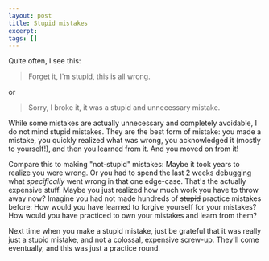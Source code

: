 ```yaml
---
layout: post
title: Stupid mistakes
excerpt:
tags: []
---
```


Quite often, I see this:
> Forget it, I'm stupid, this is all wrong.

or 
> Sorry, I broke it, it was a stupid and unnecessary mistake.

While some mistakes are actually unnecessary and completely avoidable, I do not mind stupid mistakes. They are the best form of mistake: you made a mistake, you quickly realized what was wrong, you acknowledged it (mostly to yourself!), and then you learned from it. And you moved on from it!

Compare this to making "not-stupid" mistakes: Maybe it took years to realize you were wrong. Or you had to spend the last 2 weeks debugging what _specifically_ went wrong in that one edge-case. That's the actually expensive stuff. Maybe you just realized how much work you have to throw away now? Imagine you had not made hundreds of ~~stupid~~ practice mistakes before: How would you have learned to forgive yourself for your mistakes? How would you have practiced to own your mistakes and learn from them?

Next time when you make a stupid mistake, just be grateful that it was really just a stupid mistake, and not a colossal, expensive screw-up. They'll come eventually, and this was just a practice round.